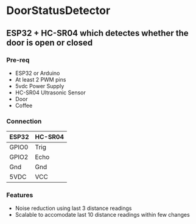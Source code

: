 # DoorStatusDetector
## ESP32 + HC-SR04 which detectes whether the door is open or closed

### Pre-req
- ESP32 or Arduino
- At least 2 PWM pins
- 5vdc Power Supply
- HC-SR04 Ultrasonic Sensor
- Door
- Coffee

### Connection

| ESP32    | HC-SR04  |
|----------|----------|
| GPIO0    | Trig     |
| GPIO2    | Echo     |
| Gnd      | Gnd      |
| 5VDC     | VCC      |

### Features
- Noise reduction using last 3 distance readings
- Scalable to accomodate last 10 distance readings within few changes
